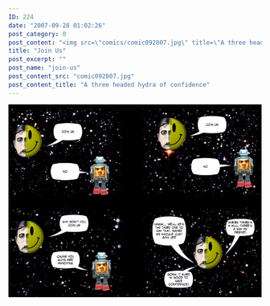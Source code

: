 ```yaml
---
ID: 224
date: "2007-09-28 01:02:26"
post_category: 0
post_content: "<img src=\"comics/comic092807.jpg\" title=\"A three headed hydra of confidence\" />"
title: "Join Us"
post_excerpt: ""
post_name: "join-us"
post_content_src: "comic092807.jpg"
post_content_title: "A three headed hydra of confidence"
---
```



[![A three headed hydra of confidence](/comics-hi-res/comic092807.jpg)](/comics-hi-res/comic092807.jpg)
